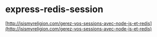 express-redis-session
=====================

[http://jsismyreligion.com/gerez-vos-sessions-avec-node-js-et-redis](http://jsismyreligion.com/gerez-vos-sessions-avec-node-js-et-redis)
